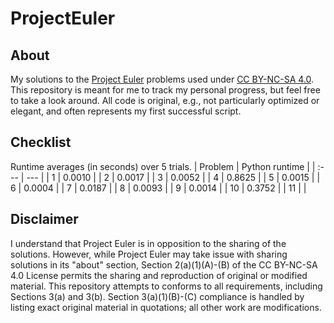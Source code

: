 # ProjectEuler

## About

My solutions to the [Project Euler](https://projecteuler.net/) problems used under [CC BY-NC-SA 4.0](https://creativecommons.org/licenses/by-nc-sa/4.0/). This repository is meant for me to track my personal progress, but feel free to take a look around. All code is original, e.g., not particularly optimized or elegant, and often represents my first successful script.

## Checklist

Runtime averages (in seconds) over 5 trials.
| Problem | Python runtime | 
| :--- | --- |
| 1 | 0.0010 |
| 2 | 0.0017 |
| 3 | 0.0052 |
| 4 | 0.8625 |
| 5 | 0.0015 |
| 6 | 0.0004 |
| 7 | 0.0187 |
| 8 | 0.0093 |
| 9 | 0.0014 |
| 10 | 0.3752 |
| 11 | |


## Disclaimer

I understand that Project Euler is in opposition to the sharing of the solutions. However, while Project Euler may take issue with sharing solutions in its "about" section, Section 2(a)(1)(A)-(B) of the CC BY-NC-SA 4.0 License permits the sharing and reproduction of original or modified material. This repository attempts to conforms to all requirements, including Sections 3(a) and 3(b). Section 3(a)(1)(B)-(C) compliance is handled by listing exact original material in quotations; all other work are modifications.
